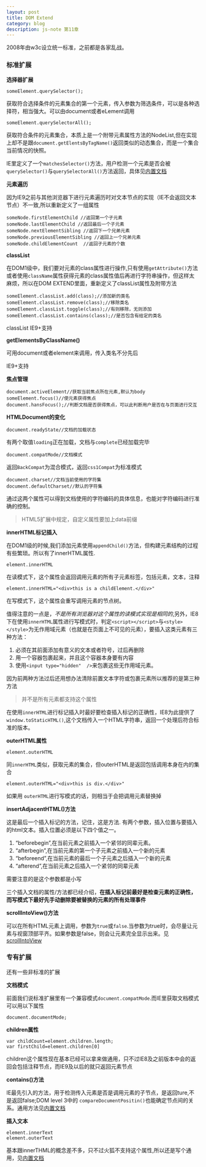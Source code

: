 ```yaml
---
layout: post
title: DOM Extend
category: blog
description: js-note 第11章
---
```


2008年由w3c设立统一标准，之前都是各家乱战。

### 标准扩展

**选择器扩展**

    someElement.querySelector();

获取符合选择条件的元素集合的第一个元素，传入参数为筛选条件，可以是各种选择符，相当强大。可以由document或者eLement调用    
    
    someElement.querySelectorAll();
    
获取符合条件的元素集合，本质上是一个附带元素属性方法的NodeList,但在实现上却不是跟`document.getElentsByTagName()`返回类似的动态集合，而是一个集合当前情况的快照。

IE里定义了一个`matchesSelector()`方法，用户检测一个元素是否会被`querySelector()`与`querySelectorAll()`方法返回，具体见[内置文档](https://github.com/Lijiazhen/Js-note/blob/gh-pages/dom.js)

**元素遍历**

因为IE9之前与其他浏览器下进行元素遍历时对文本节点的实现（IE不会返回文本节点）不一致,所以重新定义了一组属性

    someNode.firstElementChild //返回第一个子元素
    someNode.lastElementChild //返回最后一个子元素
    someNode.nextElementSibling //返回下一个兄弟元素
    someNode.previousElementSibling //返回上一个兄弟元素
    someNode.childElementCount  //返回子元素的个数
    
**classList**

在DOM1级中，我们要对元素的class属性进行操作,只有使用`getAttribute()`方法或者使用`className`属性获得元素的class属性值后再进行字符串操作，但这样太麻烦，所以在DOM EXTEND里面，重新定义了classList属性及附带方法

    someElement.classList.add(class);//添加新的类名
    someElement.classList.remove(class);//移除类名
    someElement.classList.toggle(class);//有则移除，无则添加
    someElement.classList.contains(class);//是否包含有给定的类名
    
classList IE9+支持

**getElementsByClassName()**

可用document或者element来调用，传入类名不分先后

IE9+支持

**焦点管理**

    document.activeElement//获取当前焦点所在元素,默认为body
    someElement.focus()//使元素获得焦点
    document.hansFocus();//判断文档是否获得焦点，可以此判断用户是否在与页面进行交互
    
    
**HTMLDocument的变化**

    document.readyState//文档的加载状态

有两个取值`loading`正在加载，文档与`complete`已经加载完毕

    document.compatMode//文档模式
    
返回`BackCompat`为混合模式，返回`css1Compat`为标准模式

    document.charset//文档当前使用的字符集
    document.defaultCharset//默认的字符集
    
通过这两个属性可以得到文档使用的字符编码的具体信息，也能对字符编码进行准确的控制。

>HTML5扩展中规定，自定义属性要加上data前缀


**innerHTML标记插入**

在DOM1级的时候,我们添加元素使用`appendChild()`方法，但构建元素结构的过程有些繁琐。所以有了innerHTML属性.

    element.innerHTML

在读模式下，这个属性会返回调用元素的所有子元素标签，包括元素，文本，注释

    element.innerHTML="<div>this is a childElement.</div>"

在写模式下，这个属性会重写调用元素的节点树。

值得注意的一点是，*不是所有浏览器对这个属性的读模式实现是相同的*,另外，IE8下在使用`innerHTML`属性进行写模式时，判定`<script></script>`与`<style></style>`为无作用域元素（也就是在页面上不可见的元素），要插入这类元素有三种方法：

1. 必须在其前面添加有意义的文本或者符号，过后再删除
2. 用一个容器包裹起来，并且这个容器本身要有内容
3. 使用`<input type="hidden"  />`来包裹这些无作用域元素。

因为前两种方法过后还用想办法清除前置文本字符或包裹元素所以推荐的是第三种方法

>并不是所有元素都支持这个属性

在使用`innerHTML`进行标记插入时最好要检查插入标记的正确性，IE8为此提供了`window.toStaticHTML()`,这个文档传入一个HTML字符串，返回一个处理后符合标准的版本。

**outerHTML属性**

    element.outerHTML
    
同`innerHTML`类似，获取元素的集合，但outerHTML是返回包括调用本身在内的集合

    element.outerHTML="<div>this is div.</div>"
    
如果用 `outerHTML`进行写模式的话，则相当于会把调用元素替换掉

**insertAdjacentHTML()方法**

这是最后一个插入标记的方法，记住，这是方法.
有两个参数，插入位置与要插入的html文本。插入位置必须是以下四个值之一。

1. “beforebegin”,在当前元素之前插入一个紧邻的同辈元素。
2. “afterbegin”,在当前元素的第一个子元素之前插入一个新的元素
3. “beforeend”,在当前元素的最后一个子元素之后插入一个新的元素
4. “afterend”,在当前元素之后插入一个紧邻的同辈元素

需要注意的是这个参数都是小写

三个插入文档的属性/方法都已经介绍，**在插入标记前最好是检查元素的正确性，而写模式下最好先手动删除要被替换的元素的所有处理事件**


**scrollIntoView()方法**

可以在所有HTML元素上调用，参数为`true`或`false`.当参数为true时，会尽量让元素与视窗顶部平齐。如果参数是false，则会让元素完全显示出来。见[scrollIntoView]()

### 专有扩展

还有一些非标准的扩展

**文档模式**

前面我们说标准扩展里有一个兼容模式`document.compatMode`.而IE里获取文档模式可以用以下属性

    document.documentMode;
    
**children属性**

    var childCount=element.children.length;
    var firstChild=element.children[0]

children这个属性现在基本已经可以拿来做通用，只不过IE8及之前版本中会的返回会包括注释节点，而IE9及以后的就只返回元素节点

**contains()方法**

IE最先引入的方法，用于检测传入元素是否是调用元素的子节点，是返回ture,不是返回false;DOM level 3中的 `compareDocumentPositin()`也能确定节点间的关系。通用方法见[内置文档](https://github.com/Lijiazhen/Js-note/blob/gh-pages/dom.js)

**插入文本**

    element.innerText
    element.outerText
    
基本跟innerTHML的概念差不多，只不过火狐不支持这个属性,所以还是写个通用，见[内置文档](https://github.com/Lijiazhen/Js-note/blob/gh-pages/dom.js)    


    
    
